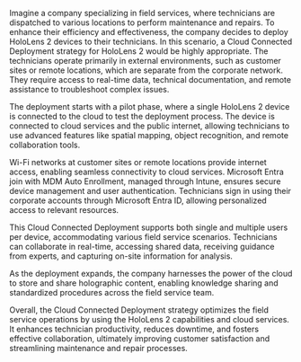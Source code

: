 Imagine a company specializing in field services, where technicians are dispatched to various locations to perform maintenance and repairs. To enhance their efficiency and effectiveness, the company decides to deploy HoloLens 2 devices to their technicians. In this scenario, a Cloud Connected Deployment strategy for HoloLens 2 would be highly appropriate. The technicians operate primarily in external environments, such as customer sites or remote locations, which are separate from the corporate network. They require access to real-time data, technical documentation, and remote assistance to troubleshoot complex issues.

The deployment starts with a pilot phase, where a single HoloLens 2 device is connected to the cloud to test the deployment process. The device is connected to cloud services and the public internet, allowing technicians to use advanced features like spatial mapping, object recognition, and remote collaboration tools.

Wi-Fi networks at customer sites or remote locations provide internet access, enabling seamless connectivity to cloud services. Microsoft Entra join with MDM Auto Enrollment, managed through Intune, ensures secure device management and user authentication. Technicians sign in using their corporate accounts through Microsoft Entra ID, allowing personalized access to relevant resources.

This Cloud Connected Deployment supports both single and multiple users per device, accommodating various field service scenarios. Technicians can collaborate in real-time, accessing shared data, receiving guidance from experts, and capturing on-site information for analysis.

As the deployment expands, the company harnesses the power of the cloud to store and share holographic content, enabling knowledge sharing and standardized procedures across the field service team.

Overall, the Cloud Connected Deployment strategy optimizes the field service operations by using the HoloLens 2 capabilities and cloud services. It enhances technician productivity, reduces downtime, and fosters effective collaboration, ultimately improving customer satisfaction and streamlining maintenance and repair processes.
